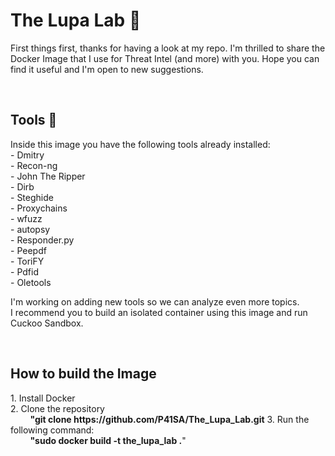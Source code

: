 <h1> The Lupa Lab &#128270</h1>
<p>First things first, thanks for having a look at my repo. I'm thrilled to share the Docker Image that I use for Threat Intel (and more) with you. Hope you can find it useful and I'm open to new suggestions.</p>
<br>
<h2>Tools &#128295;</h2>
<p>Inside this image you have the following tools already installed: <br>
- Dmitry <br>
- Recon-ng<br>
- John The Ripper<br>
- Dirb<br>
- Steghide<br>
- Proxychains<br>
- wfuzz<br>
- autopsy<br>
- Responder.py<br>
- Peepdf<br>
- ToriFY<br>
- Pdfid<br>
- Oletools</p>
<p>I'm working on adding new tools so we can analyze even more topics.<br>
I recommend you to build an isolated container using this image and run Cuckoo Sandbox.</p>
<br>
<h2>How to build the Image</h2>
<p>1. Install Docker<br>
2. Clone the repository<br>
  &nbsp; &nbsp; &nbsp; &nbsp; <b>"git clone https://github.com/P41SA/The_Lupa_Lab.git</b>
3. Run the following command:<br>
  &nbsp; &nbsp; &nbsp; &nbsp; <b>"sudo docker build -t the_lupa_lab .</b>"
</p>




